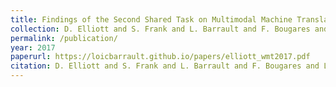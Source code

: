 ```yaml
---
title: Findings of the Second Shared Task on Multimodal Machine Translation and Multilingual Image Description
collection: D. Elliott and S. Frank and L. Barrault and F. Bougares and L. Specia
permalink: /publication/
year: 2017
paperurl: https://loicbarrault.github.io/papers/elliott_wmt2017.pdf
citation: D. Elliott and S. Frank and L. Barrault and F. Bougares and L. Specia Findings of the Second Shared Task on Multimodal Machine Translation and Multilingual Image Description, <i> Proceedings of the Second Conference on Machine Translation </i>, 2017
---
```

